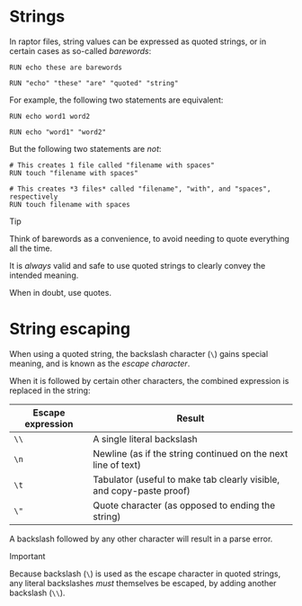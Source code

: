 # Strings

In raptor files, string values can be expressed as quoted strings, or in certain
cases as so-called *barewords*:

```raptor
RUN echo these are barewords

RUN "echo" "these" "are" "quoted" "string"
```

For example, the following two statements are equivalent:

```raptor
RUN echo word1 word2

RUN echo "word1" "word2"
```

But the following two statements are *not*:

```raptor
# This creates 1 file called "filename with spaces"
RUN touch "filename with spaces"

# This creates *3 files* called "filename", "with", and "spaces", respectively
RUN touch filename with spaces
```

> [!TIP]
>
> Think of barewords as a convenience, to avoid needing to quote everything all
> the time.
>
> It is *always* valid and safe to use quoted strings to clearly convey the
> intended meaning.
>
> When in doubt, use quotes.

# String escaping

When using a quoted string, the backslash character (`\`) gains special meaning,
and is known as the *escape character*.

When it is followed by certain other characters, the combined expression is
replaced in the string:

| Escape expression | Result                                                               |
|-------------------|----------------------------------------------------------------------|
| `\\`              | A single literal backslash                                           |
| `\n`              | Newline (as if the string continued on the next line of text)        |
| `\t`              | Tabulator (useful to make tab clearly visible, and copy-paste proof) |
| `\"`              | Quote character (as opposed to ending the string)                    |

A backslash followed by any other character will result in a parse error.

> [!IMPORTANT]
>
> Because backslash (`\`) is used as the escape character in quoted strings, any
> literal backslashes *must* themselves be escaped, by adding another backslash
> (`\\`).
